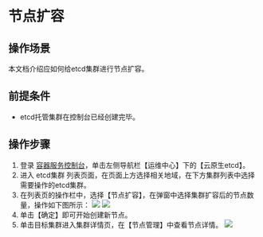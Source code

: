 ﻿# 节点扩容


## 操作场景
本文档介绍应如何给etcd集群进行节点扩容。

## 前提条件
- etcd托管集群在控制台已经创建完毕。

## 操作步骤
1. 登录 [容器服务控制台](https://console.cloud.tencent.com/tke2/overview)，单击左侧导航栏【运维中心】下的【云原生etcd】。
2. 进入 etcd集群 列表页面，在页面上方选择相关地域，在下方集群列表中选择需要操作的etcd集群。
3. 在列表页的操作栏中，选择【节点扩容】，在弹窗中选择集群扩容后的节点数量，操作如下图所示：
![](https://main.qcloudimg.com/raw/987be74f0a7eb82807c47098a7c74c17.png)
![](https://main.qcloudimg.com/raw/4893da737dfbe10e6e16ac95ce3dd2c3.png)
4. 单击【确定】即可开始创建新节点。
5. 单击目标集群进入集群详情页，在【节点管理】中查看节点详情。
![](https://main.qcloudimg.com/raw/c8009062e36b7d56d9b29b8f92234a36.png)